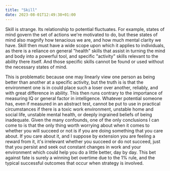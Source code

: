 ```yaml
---
title: "Skill"
date: 2023-08-01T12:49:38+01:00
---
```


Skill is strange. Its relationship to potential fluctuates. For example, states of mind govern the set of actions we're motivated to do, but these states of mind also magnify how tenacious we are, and how much mental clarity we have. Skill then must have a wide scope upon which it applies to individuals, as there is a reliance on general "health" skills that assist in turning the mind and body into a powerful tool, and specific "activity" skills relevant to the ability there itself. And those specific skills cannot be found or used without the necessary states of mind.

This is problematic because one may linearly view one person as being better than another at a specific activity, but the truth is is that the environment one is in could place such a loser over another, reliably, and with great difference in ability. This then runs contrary to the importance of measuring IQ or general factor in intelligence. Whatever potential someone has, even if measured in an abstract test, cannot be put to use in practical circumstances if there is a toxic work environment, unstable home and social life, unstable mental health, or deeply ingrained beliefs of being inadequate. Given the many confounds, one of the only conclusions I can come to is that the only thing worth worrying about when it comes to whether you will succeed or not is if you are doing something that you care about. If you care about it, and I suppose by extension you are feeling a reward from it, it's irrelevant whether you succeed or do not succeed, just that you persist and seek out constant changes in work and your environment which could help you do a little better, day by day. This bet against fate is surely a winning bet overtime due to the 1% rule, and the typical successful outcomes that occur when strategy is involved.